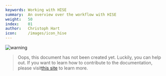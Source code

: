 ```yaml
---
keywords: Working with HISE
summary:  An overview over the workflow with HISE
weight:   50
index:    01
author:   Christoph Hart
icon:     /images/icon_hise
---
```



![warning](/images/icon_warning:64px)  
> Oops, this document has not been created yet. Luckily, you can help out. If you want to learn how to contribute to the documentation, please visit[this site](/glossary/contributing) to learn more.  
